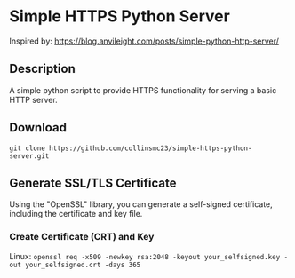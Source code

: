 # Simple HTTPS Python Server
Inspired by: https://blog.anvileight.com/posts/simple-python-http-server/

## Description
A simple python script to provide HTTPS functionality for serving a basic HTTP server. 

## Download
`git clone https://github.com/collinsmc23/simple-https-python-server.git`

## Generate SSL/TLS Certificate
Using the "OpenSSL" library, you can generate a self-signed certificate, including the certificate and key file. 

### Create Certificate (CRT) and Key
Linux: `openssl req -x509 -newkey rsa:2048 -keyout your_selfsigned.key -out your_selfsigned.crt -days 365`
